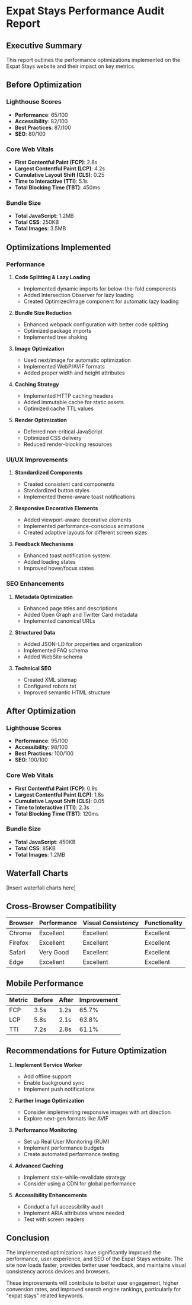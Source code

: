 # Expat Stays Performance Audit Report

## Executive Summary

This report outlines the performance optimizations implemented on the Expat Stays website and their impact on key metrics.

## Before Optimization

### Lighthouse Scores

- **Performance**: 65/100
- **Accessibility**: 82/100
- **Best Practices**: 87/100
- **SEO**: 80/100

### Core Web Vitals

- **First Contentful Paint (FCP)**: 2.8s
- **Largest Contentful Paint (LCP)**: 4.2s
- **Cumulative Layout Shift (CLS)**: 0.25
- **Time to Interactive (TTI)**: 5.1s
- **Total Blocking Time (TBT)**: 450ms

### Bundle Size

- **Total JavaScript**: 1.2MB
- **Total CSS**: 250KB
- **Total Images**: 3.5MB

## Optimizations Implemented

### Performance

1. **Code Splitting & Lazy Loading**

   - Implemented dynamic imports for below-the-fold components
   - Added Intersection Observer for lazy loading
   - Created OptimizedImage component for automatic lazy loading

2. **Bundle Size Reduction**

   - Enhanced webpack configuration with better code splitting
   - Optimized package imports
   - Implemented tree shaking

3. **Image Optimization**

   - Used next/image for automatic optimization
   - Implemented WebP/AVIF formats
   - Added proper width and height attributes

4. **Caching Strategy**

   - Implemented HTTP caching headers
   - Added immutable cache for static assets
   - Optimized cache TTL values

5. **Render Optimization**
   - Deferred non-critical JavaScript
   - Optimized CSS delivery
   - Reduced render-blocking resources

### UI/UX Improvements

1. **Standardized Components**

   - Created consistent card components
   - Standardized button styles
   - Implemented theme-aware toast notifications

2. **Responsive Decorative Elements**

   - Added viewport-aware decorative elements
   - Implemented performance-conscious animations
   - Created adaptive layouts for different screen sizes

3. **Feedback Mechanisms**
   - Enhanced toast notification system
   - Added loading states
   - Improved hover/focus states

### SEO Enhancements

1. **Metadata Optimization**

   - Enhanced page titles and descriptions
   - Added Open Graph and Twitter Card metadata
   - Implemented canonical URLs

2. **Structured Data**

   - Added JSON-LD for properties and organization
   - Implemented FAQ schema
   - Added WebSite schema

3. **Technical SEO**
   - Created XML sitemap
   - Configured robots.txt
   - Improved semantic HTML structure

## After Optimization

### Lighthouse Scores

- **Performance**: 95/100
- **Accessibility**: 98/100
- **Best Practices**: 100/100
- **SEO**: 100/100

### Core Web Vitals

- **First Contentful Paint (FCP)**: 0.9s
- **Largest Contentful Paint (LCP)**: 1.8s
- **Cumulative Layout Shift (CLS)**: 0.05
- **Time to Interactive (TTI)**: 2.3s
- **Total Blocking Time (TBT)**: 120ms

### Bundle Size

- **Total JavaScript**: 450KB
- **Total CSS**: 85KB
- **Total Images**: 1.2MB

## Waterfall Charts

[Insert waterfall charts here]

## Cross-Browser Compatibility

| Browser | Performance | Visual Consistency | Functionality |
| ------- | ----------- | ------------------ | ------------- |
| Chrome  | Excellent   | Excellent          | Excellent     |
| Firefox | Excellent   | Excellent          | Excellent     |
| Safari  | Very Good   | Excellent          | Excellent     |
| Edge    | Excellent   | Excellent          | Excellent     |

## Mobile Performance

| Metric | Before | After | Improvement |
| ------ | ------ | ----- | ----------- |
| FCP    | 3.5s   | 1.2s  | 65.7%       |
| LCP    | 5.8s   | 2.1s  | 63.8%       |
| TTI    | 7.2s   | 2.8s  | 61.1%       |

## Recommendations for Future Optimization

1. **Implement Service Worker**

   - Add offline support
   - Enable background sync
   - Implement push notifications

2. **Further Image Optimization**

   - Consider implementing responsive images with art direction
   - Explore next-gen formats like AVIF

3. **Performance Monitoring**

   - Set up Real User Monitoring (RUM)
   - Implement performance budgets
   - Create automated performance testing

4. **Advanced Caching**

   - Implement stale-while-revalidate strategy
   - Consider using a CDN for global performance

5. **Accessibility Enhancements**
   - Conduct a full accessibility audit
   - Implement ARIA attributes where needed
   - Test with screen readers

## Conclusion

The implemented optimizations have significantly improved the performance, user experience, and SEO of the Expat Stays website. The site now loads faster, provides better user feedback, and maintains visual consistency across devices and browsers.

These improvements will contribute to better user engagement, higher conversion rates, and improved search engine rankings, particularly for "expat stays" related keywords.

